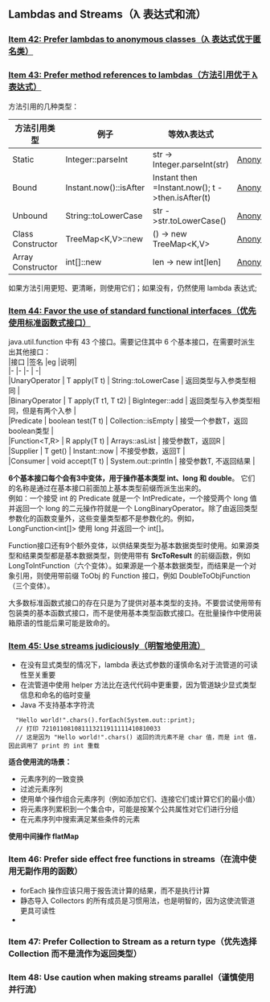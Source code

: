 ## Lambdas and Streams（λ 表达式和流）

### [Item 42: Prefer lambdas to anonymous classes（λ 表达式优于匿名类）](lambdas/AnonymousAndLambda.java)   

### [Item 43: Prefer method references to lambdas（方法引用优于 λ 表达式）](lambdas/AnonymousAndLambda.java)     
方法引用的几种类型：   

|方法引用类型|例子|等效λ表达式|code|
|-|-|-|-|
|Static               |Integer::parseInt|str -> Integer.parseInt(str)                            |[AnonymousAndLambda.java](lambdas/MethodReferencesAndLambda.java)|
|Bound                |Instant.now()::isAfter|Instant then =Instant.now(); t ->then.isAfter(t)   |[AnonymousAndLambda.java](lambdas/MethodReferencesAndLambda.java)|
|Unbound              |String::toLowerCase|str ->str.toLowerCase()                               |[AnonymousAndLambda.java](lambdas/MethodReferencesAndLambda.java)|
|Class Constructor    |TreeMap<K,V>::new|() -> new TreeMap<K,V>                                  |[AnonymousAndLambda.java](lambdas/MethodReferencesAndLambda.java)|
|Array Constructor    |	int[]::new|	len -> new int[len]                                          |[AnonymousAndLambda.java](lambdas/MethodReferencesAndLambda.java)|


如果方法引用更短、更清晰，则使用它们；如果没有，仍然使用 lambda 表达式;

### [Item 44: Favor the use of standard functional interfaces（优先使用标准函数式接口）](lambdas/AnonymousAndLambda.java)   
java.util.function 中有 43 个接口。需要记住其中 6 个基本接口，在需要时派生出其他接口：  
|接口     |签名     |eg     |说明|    
|-       |-       |-       |   -|    
|UnaryOperator<T>       |   T apply(T t)	        |   String::toLowerCase     | 返回类型与入参类型相同               |    
|BinaryOperator<T>      |	T apply(T t1, T t2)     |	BigInteger::add         | 返回类型与入参类型相同，但是有两个入参  |   
|Predicate<T>           |	boolean test(T t)       |	Collection::isEmpty     | 接受一个参数T，返回boolean类型       |   
|Function<T,R>          |	R apply(T t)            |	Arrays::asList          | 接受参数T，返回R                   |    
|Supplier<T>            |	T get()	                |   Instant::now            | 不接受参数，返回T                   |   
|Consumer<T>            |	void accept(T t)        |	System.out::println     | 接受参数T, 不返回结果                |   

**6个基本接口每个会有3中变体，用于操作基本类型 int、long 和 double**。 它们的名称是通过在基本接口前面加上基本类型前缀而派生出来的。   
例如：一个接受 int 的 Predicate 就是一个 IntPredicate，一个接受两个 long 值并返回一个 long 的二元操作符就是一个 LongBinaryOperator。除了由返回类型参数化的函数变量外，这些变量类型都不是参数化的。例如，LongFunction<int[]> 使用 long 并返回一个 int[]。   

Function接口还有9个额外变体，以供结果类型为基本数据类型时使用。如果源类型和结果类型都是基本数据类型，则使用带有 **SrcToResult** 的前缀函数，例如 LongToIntFunction（六个变体）。如果源是一个基本数据类型，而结果是一个对象引用，则使用带前缀 <Src>ToObj 的 Function 接口，例如 DoubleToObjFunction（三个变体）。  

大多数标准函数式接口的存在只是为了提供对基本类型的支持。不要尝试使用带有包装类的基本函数式接口，而不是使用基本类型函数式接口。在批量操作中使用装箱原语的性能后果可能是致命的。  



### [Item 45: Use streams judiciously（明智地使用流）](lambdas/FlatMapMain.java)     
- 在没有显式类型的情况下，lambda 表达式参数的谨慎命名对于流管道的可读性至关重要  
- 在流管道中使用 helper 方法比在迭代代码中更重要，因为管道缺少显式类型信息和命名的临时变量  
- Java 不支持基本字符流
```
  "Hello world!".chars().forEach(System.out::print);
  // 打印 721011081081113211911111410810033
  // 这是因为 "Hello world!".chars() 返回的流元素不是 char 值，而是 int 值，因此调用了 print 的 int 重载
```     
   
  
**适合使用流的场景：**  
- 元素序列的一致变换 
- 过滤元素序列
- 使用单个操作组合元素序列（例如添加它们、连接它们或计算它们的最小值）
- 将元素序列累积到一个集合中，可能是按某个公共属性对它们进行分组
- 在元素序列中搜索满足某些条件的元素   


**使用中间操作 flatMap**  



### Item 46: Prefer side effect free functions in streams（在流中使用无副作用的函数）    
- forEach 操作应该只用于报告流计算的结果，而不是执行计算
- 静态导入 Collectors 的所有成员是习惯用法，也是明智的，因为这使流管道更具可读性
- 

### Item 47: Prefer Collection to Stream as a return type（优先选择 Collection 而不是流作为返回类型）   

### Item 48: Use caution when making streams parallel（谨慎使用并行流）  
